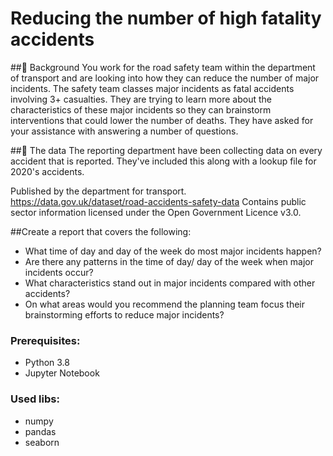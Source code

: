 # Reducing the number of high fatality accidents
##📖 Background
You work for the road safety team within the department of transport and are looking into how they can reduce the number
 of major incidents. The safety team classes major incidents as fatal accidents involving 3+ casualties.
 They are trying to learn more about the characteristics of these major incidents so they can brainstorm interventions
 that could lower the number of deaths. They have asked for your assistance with answering a number of questions.

##💾 The data
The reporting department have been collecting data on every accident that is reported. They've included this along with
 a lookup file for 2020's accidents.

Published by the department for transport. https://data.gov.uk/dataset/road-accidents-safety-data Contains public sector
 information licensed under the Open Government Licence v3.0.

##Create a report that covers the following:

- What time of day and day of the week do most major incidents happen?
- Are there any patterns in the time of day/ day of the week when major incidents occur?
- What characteristics stand out in major incidents compared with other accidents?
- On what areas would you recommend the planning team focus their brainstorming efforts to reduce major incidents?

### Prerequisites:
* Python 3.8
* Jupyter Notebook

### Used libs:
* numpy
* pandas
* seaborn